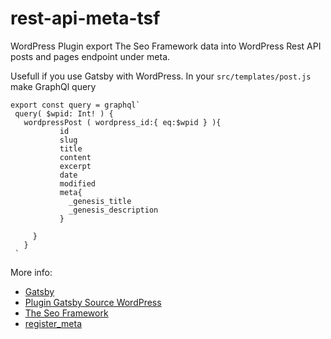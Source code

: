 # rest-api-meta-tsf
WordPress Plugin export The Seo Framework data into WordPress Rest API posts and pages endpoint under meta.

Usefull if you use Gatsby with WordPress.
In your `src/templates/post.js` make GraphQl query
  
```
export const query = graphql`
 query( $wpid: Int! ) {
   wordpressPost ( wordpress_id:{ eq:$wpid } ){
           id
           slug
           title
           content
           excerpt
           date
           modified
           meta{
             _genesis_title
             _genesis_description
           }
           
     }
   }
 `  
```

More info:
* [Gatsby](https://www.gatsbyjs.org)
* [Plugin Gatsby Source WordPress](https://www.gatsbyjs.org/packages/gatsby-source-wordpress/?=wordpress)
* [The Seo Framework](https://theseoframework.com/)  
* [register_meta](https://developer.wordpress.org/reference/functions/register_meta/)